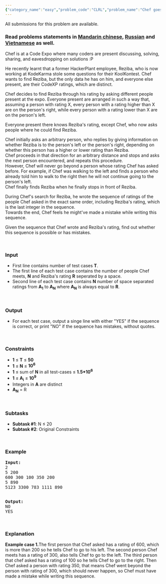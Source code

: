 ```yaml
---
{"category_name":"easy","problem_code":"CLRL","problem_name":"Chef goes Left Right Left","languages_supported":{"0":"ADA","1":"ASM","2":"BASH","3":"BF","4":"C","5":"CAML","6":"CLOJ","7":"CLPS","8":"COB","9":"CPP 4.3.2","10":"CPP 6.3","11":"CPP14","12":"CS2","13":"D","14":"ERL","15":"FORT","16":"FS","17":"GO","18":"HASK","19":"ICK","20":"ICON","21":"JAVA","22":"JS","23":"kotlin","24":"LISP clisp","25":"LISP sbcl","26":"LUA","27":"NEM","28":"NICE","29":"NODEJS","30":"PAS fpc","31":"PAS gpc","32":"PERL","33":"PERL6","34":"PHP","35":"PIKE","36":"PRLG","37":"PYPY","38":"PYTH","39":"PYTH 3.5","40":"RUBY","41":"rust","42":"SCALA","43":"SCM chicken","44":"SCM guile","45":"SCM qobi","46":"ST","47":"swift","48":"TCL","49":"TEXT","50":"WSPC"},"max_timelimit":1,"source_sizelimit":50000,"problem_author":"abizerl123","problem_tester":null,"date_added":"20-10-2017","tags":{"0":"abizerl123","1":"cakewalk","2":"nov17"},"time":{"view_start_date":1510579800,"submit_start_date":1510579800,"visible_start_date":1510579800,"end_date":1735669800},"layout":"problem"}
---
```

<span class="solution-visible-txt">All submissions for this problem are available.</span><h3>Read problems statements in <a target="_blank" 
href="http://www.codechef.com/download/translated/NOV17/mandarin/CLRL.pdf">Mandarin chinese</a>, <a target="_blank" 
href="http://www.codechef.com/download/translated/NOV17/russian/CLRL.pdf">Russian</a> and <a target="_blank" 
href="http://www.codechef.com/download/translated/NOV17/vietnamese/CLRL.pdf">Vietnamese</a> as well.</h3>


<p>Chef is at a Code Expo where many coders are present discussing, solving, sharing, and eavesdropping on solutions :P</p>
<p>
He recently learnt that a former HackerPlant employee, Reziba, who is now working at KodeKarma stole some questions for their KoolKontest. Chef wants to find Reziba, but the only data he has on him, and everyone else present, are their CodeXP ratings, which are distinct.</p>
<p>Chef decides to find Reziba through his rating by asking different people present at the expo. Everyone present are arranged in such a way that, assuming a person with rating X, every person with a rating higher than X are on the person's right, while every person with a rating lower than X are on the person's left.</p>
<p>
Everyone present there knows Reziba's rating, except Chef, who now asks people where he could find Reziba.</p>

<p>

Chef initially asks an arbitrary person, who replies by giving information on whether Reziba is to the person's left or the person's right, depending on whether this person has a higher or lower rating than Reziba.<br>
Chef proceeds in that direction for an arbitrary distance and stops and asks the next person encountered, and repeats this procedure.<br> However, Chef will never go beyond a person whose rating Chef has asked before. For example, if Chef was walking to the left and finds a person who already told him to walk to the right then he will not continue going to the person's left. <br>Chef finally finds Reziba when he finally stops in front of Reziba.</p>

<p>During Chef's search for Reziba, he wrote the sequence of ratings of the people Chef asked in the exact same order, including Reziba's rating, which is the last integer in the sequence.<br>Towards the end, Chef feels he might've made a mistake while writing this sequence.
</p>

<p>Given the sequence that Chef wrote and Reziba's rating, find out whether this sequence is possible or has mistakes.</p>

<p> </p>


<h3>Input</h3>
<p>
</p>
<ul>
<li>First line contains number of test cases <b>T</b>.</li>
<li>The first line of each test case contains the number of people Chef meets, <b>N</b> and Reziba's rating <b>R</b> seperated by a space.</li>
<li>Second line of each test case contains <b>N</b> number of space separated ratings from <b>A<sub>1</sub></b> to <b>A<sub>N</sub></b> where <b>A<sub>N</sub></b> is always equal to <b>R</b>.</li>
</ul>
<p> </p>

<h3>Output</h3>
<p></p>
<ul>
<li>For each test case, output a singe line with either  "YES" if the sequence is correct, or print "NO" if the sequence has mistakes, without quotes.
</li>
</ul>
<p> </p>

<h3>Constraints</h3>
<ul>
<li><b>1</b> ≤ <b>T</b> ≤ <b>50</b></li>
<li><b>1</b> ≤ <b>N</b> ≤ <b>10<sup>6</sup></b></li>
<li><b>1</b> ≤ sum of <b>N</b> in all test-cases ≤ <b>1.5*10<sup>6</sup></b></li>
<li><b>1</b> ≤ <b>A<sub>i</sub></b> ≤ <b>10<sup>9</sup></b></li>
<li>Integers in <b>A</b> are distinct</li>
<li><b>A<sub>N</sub></b> = R</li>
</ul>
<p> </p>
<h3>Subtasks</h3>
<ul>
<li><b>Subtask #1</b>: N ≤ 20</li>
<li><b>Subtask #2</b>: Original Constraints</li></ul>
<p> </p>
<h3>Example</h3>
<pre><b>Input:</b>
2
5 200
600 300 100 350 200
5 890
5123 3300 783 1111 890
<p></p>
<b>Output:</b>
NO
YES
</pre>
<p> </p>
<h3>Explanation</h3>
<p><b>Example case 1.</b>The first person that Chef asked has a rating of 600, which is more than 200 so he tells Chef to go to his left. The second person Chef meets has a rating of 300, also tells Chef to go to the left. The third person that chef asked has a rating of 100 so he tells Chef to go to the right. Then Chef asked a person with rating 350, that means Chef went beyond the person with rating of 300, which should never happen, so Chef must have made a mistake while writing this sequence.</p>